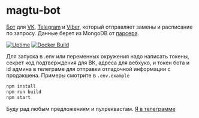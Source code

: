 # magtu-bot

[Бот](https://ivanik.ru/mpk) для [VK](https://vk.com/mpkbot), [Telegram](https://t.me/mpkmgnbot) и [Viber](https://ivanik.ru/mpk), который отправляет замены и расписание по запросу. Данные берет из MongoDB от [парсера](https://github.com/ivanik7/magtu-parser).

[![Uptime](https://img.shields.io/uptimerobot/ratio/m783154459-f4ad7b6076bb36930570381f)](https://status.ivanik.ru)
[![Docker Build](https://img.shields.io/docker/cloud/build/ivanik/magtu-bot.svg)](https://hub.docker.com/r/ivanik/magtu-bot)

Для запуска в .env или переменных окружения надо написать токены, секрет код подтверждения для ВК, адреса для вебхуко, и токен бота и id админа в телеграме для отправки отладочной информации с продакшена. Примеры смотрите в `.env.example`

```sh
npm install
npm run build
npm start
```

Буду рад любым предложениям и пулреквастам. [Я в телеграмме](https://t.me/ivanik7)
